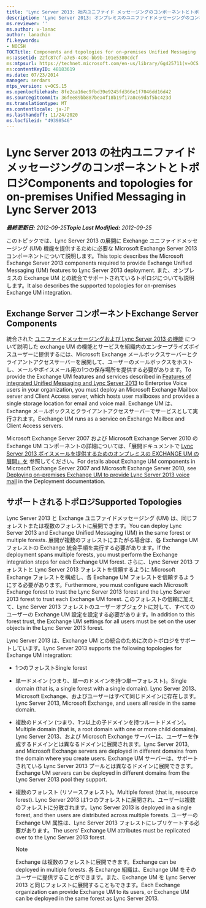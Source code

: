 ```yaml
---
title: 'Lync Server 2013: 社内ユニファイド メッセージングのコンポーネントとトポロジ'
description: 'Lync Server 2013: オンプレミスのユニファイドメッセージングのコンポーネントとトポロジ。'
ms.reviewer: ''
ms.author: v-lanac
author: lanachin
f1.keywords:
- NOCSH
TOCTitle: Components and topologies for on-premises Unified Messaging
ms:assetid: 22fc87cf-a7e5-4c8c-bb9b-101e5380cdcf
ms:mtpsurl: https://technet.microsoft.com/en-us/library/Gg425711(v=OCS.15)
ms:contentKeyID: 48183619
ms.date: 07/23/2014
manager: serdars
mtps_version: v=OCS.15
ms.openlocfilehash: 8fe2ca16ec9fbd39e9245fd366e1f7046dd16d42
ms.sourcegitcommit: 36fee89bb887bea4f18b19f17a8c69daf5bc423d
ms.translationtype: MT
ms.contentlocale: ja-JP
ms.lasthandoff: 11/24/2020
ms.locfileid: "49398546"
---
```

# <a name="components-and-topologies-for-on-premises-unified-messaging-in-lync-server-2013"></a><span data-ttu-id="d3019-103">Lync Server 2013 の社内ユニファイド メッセージングのコンポーネントとトポロジ</span><span class="sxs-lookup"><span data-stu-id="d3019-103">Components and topologies for on-premises Unified Messaging in Lync Server 2013</span></span>

<div data-xmlns="http://www.w3.org/1999/xhtml">

<div class="topic" data-xmlns="http://www.w3.org/1999/xhtml" data-msxsl="urn:schemas-microsoft-com:xslt" data-cs="https://msdn.microsoft.com/">

<div data-asp="https://msdn2.microsoft.com/asp">



</div>

<div id="mainSection">

<div id="mainBody"><span data-ttu-id="d3019-104">

<span> </span></span><span class="sxs-lookup"><span data-stu-id="d3019-104">

<span> </span></span></span>

<span data-ttu-id="d3019-105">_**最終更新日:** 2012-09-25_</span><span class="sxs-lookup"><span data-stu-id="d3019-105">_**Topic Last Modified:** 2012-09-25_</span></span>

<span data-ttu-id="d3019-106">このトピックでは、Lync Server 2013 の展開に Exchange ユニファイドメッセージング (UM) 機能を提供するために必要な Microsoft Exchange Server 2013 コンポーネントについて説明します。</span><span class="sxs-lookup"><span data-stu-id="d3019-106">This topic describes the Microsoft Exchange Server 2013 components required to provide Exchange Unified Messaging (UM) features to Lync Server 2013 deployment.</span></span> <span data-ttu-id="d3019-107">また、オンプレミスの Exchange UM との統合でサポートされているトポロジについても説明します。</span><span class="sxs-lookup"><span data-stu-id="d3019-107">It also describes the supported topologies for on-premises Exchange UM integration.</span></span>

<div>

## <a name="exchange-server-components"></a><span data-ttu-id="d3019-108">Exchange Server コンポーネント</span><span class="sxs-lookup"><span data-stu-id="d3019-108">Exchange Server Components</span></span>

<span data-ttu-id="d3019-109">統合された [ユニファイドメッセージングおよび Lync Server 2013 の機能](lync-server-2013-features-of-integrated-unified-messaging.md) について説明した exchange UM の機能とサービスを組織内のエンタープライズボイスユーザーに提供するには、Microsoft Exchange メールボックスサーバーとクライアントアクセスサーバーを展開して、ユーザーのメールボックスをホストし、メールやボイスメール用の1つの保存場所を提供する必要があります。</span><span class="sxs-lookup"><span data-stu-id="d3019-109">To provide the Exchange UM features and services described in [Features of integrated Unified Messaging and Lync Server 2013](lync-server-2013-features-of-integrated-unified-messaging.md) to Enterprise Voice users in your organization, you must deploy an Microsoft Exchange Mailbox server and Client Access server, which hosts user mailboxes and provides a single storage location for email and voice mail.</span></span> <span data-ttu-id="d3019-110">Exchange UM は、Exchange メールボックスとクライアントアクセスサーバーでサービスとして実行されます。</span><span class="sxs-lookup"><span data-stu-id="d3019-110">Exchange UM runs as a service on Exchange Mailbox and Client Access servers.</span></span>

<span data-ttu-id="d3019-111">Microsoft Exchange Server 2007 および Microsoft Exchange Server 2010 の Exchange UM コンポーネントの詳細については、「展開ドキュメントで [Lync Server 2013 ボイスメールを提供するためのオンプレミスの EXCHANGE UM の展開」を](lync-server-2013-deploying-on-premises-exchange-um-to-provide-lync-server-2013-voice-mail.md) 参照してください。</span><span class="sxs-lookup"><span data-stu-id="d3019-111">For details about Exchange UM components in Microsoft Exchange Server 2007 and Microsoft Exchange Server 2010, see [Deploying on-premises Exchange UM to provide Lync Server 2013 voice mail](lync-server-2013-deploying-on-premises-exchange-um-to-provide-lync-server-2013-voice-mail.md) in the Deployment documentation.</span></span>

</div>

<div>

## <a name="supported-topologies"></a><span data-ttu-id="d3019-112">サポートされるトポロジ</span><span class="sxs-lookup"><span data-stu-id="d3019-112">Supported Topologies</span></span>

<span data-ttu-id="d3019-113">Lync Server 2013 と Exchange ユニファイドメッセージング (UM) は、同じフォレストまたは複数のフォレストに展開できます。</span><span class="sxs-lookup"><span data-stu-id="d3019-113">You can deploy Lync Server 2013 and Exchange Unified Messaging (UM) in the same forest or multiple forests.</span></span> <span data-ttu-id="d3019-114">展開が複数のフォレストにまたがる場合は、各 Exchange UM フォレストの Exchange 統合手順を実行する必要があります。</span><span class="sxs-lookup"><span data-stu-id="d3019-114">If the deployment spans multiple forests, you must perform the Exchange integration steps for each Exchange UM forest.</span></span> <span data-ttu-id="d3019-115">さらに、Lync Server 2013 フォレストと Lync Server 2013 フォレストを信頼するように Microsoft Exchange フォレストを構成し、各 Exchange UM フォレストを信頼するようにする必要があります。</span><span class="sxs-lookup"><span data-stu-id="d3019-115">Furthermore, you must configure each Microsoft Exchange forest to trust the Lync Server 2013 forest and the Lync Server 2013 forest to trust each Exchange UM forest.</span></span> <span data-ttu-id="d3019-116">このフォレストの信頼に加えて、Lync Server 2013 フォレストのユーザーオブジェクトに対して、すべてのユーザーの Exchange UM 設定を設定する必要があります。</span><span class="sxs-lookup"><span data-stu-id="d3019-116">In addition to this forest trust, the Exchange UM settings for all users must be set on the user objects in the Lync Server 2013 forest.</span></span>

<span data-ttu-id="d3019-117">Lync Server 2013 は、Exchange UM との統合のために次のトポロジをサポートしています。</span><span class="sxs-lookup"><span data-stu-id="d3019-117">Lync Server 2013 supports the following topologies for Exchange UM integration:</span></span>

  - <span data-ttu-id="d3019-118">1つのフォレスト</span><span class="sxs-lookup"><span data-stu-id="d3019-118">Single forest</span></span>

  - <span data-ttu-id="d3019-119">単一ドメイン (つまり、単一のドメインを持つ単一フォレスト)。</span><span class="sxs-lookup"><span data-stu-id="d3019-119">Single domain (that is, a single forest with a single domain).</span></span> <span data-ttu-id="d3019-120">Lync Server 2013、Microsoft Exchange、およびユーザーはすべて同じドメインに存在します。</span><span class="sxs-lookup"><span data-stu-id="d3019-120">Lync Server 2013, Microsoft Exchange, and users all reside in the same domain.</span></span>

  - <span data-ttu-id="d3019-121">複数のドメイン (つまり、1つ以上の子ドメインを持つルートドメイン)。</span><span class="sxs-lookup"><span data-stu-id="d3019-121">Multiple domain (that is, a root domain with one or more child domains).</span></span> <span data-ttu-id="d3019-122">Lync Server 2013、および Microsoft Exchange サーバーは、ユーザーを作成するドメインとは異なるドメインに展開されます。</span><span class="sxs-lookup"><span data-stu-id="d3019-122">Lync Server 2013, and Microsoft Exchange servers are deployed in different domains from the domain where you create users.</span></span> <span data-ttu-id="d3019-123">Exchange UM サーバーは、サポートされている Lync Server 2013 プールとは異なるドメインに展開できます。</span><span class="sxs-lookup"><span data-stu-id="d3019-123">Exchange UM servers can be deployed in different domains from the Lync Server 2013 pool they support.</span></span>

  - <span data-ttu-id="d3019-124">複数のフォレスト (リソースフォレスト)。</span><span class="sxs-lookup"><span data-stu-id="d3019-124">Multiple forest (that is, resource forest).</span></span> <span data-ttu-id="d3019-125">Lync Server 2013 は1つのフォレストに展開され、ユーザーは複数のフォレストに分散されます。</span><span class="sxs-lookup"><span data-stu-id="d3019-125">Lync Server 2013 is deployed in a single forest, and then users are distributed across multiple forests.</span></span> <span data-ttu-id="d3019-126">ユーザーの Exchange UM 属性は、Lync Server 2013 フォレストにレプリケートする必要があります。</span><span class="sxs-lookup"><span data-stu-id="d3019-126">The users’ Exchange UM attributes must be replicated over to the Lync Server 2013 forest.</span></span>
    
    <div>
    

    > [!NOTE]  
    > <span data-ttu-id="d3019-127">Exchange は複数のフォレストに展開できます。</span><span class="sxs-lookup"><span data-stu-id="d3019-127">Exchange can be deployed in multiple forests.</span></span> <span data-ttu-id="d3019-128">各 Exchange 組織は、Exchange UM をそのユーザーに提供することができます。また、Exchange UM を Lync Server 2013 と同じフォレストに展開することもできます。</span><span class="sxs-lookup"><span data-stu-id="d3019-128">Each Exchange organization can provide Exchange UM to its users, or Exchange UM can be deployed in the same forest as Lync Server 2013.</span></span>

    
    <span data-ttu-id="d3019-129"></div>

</div>

</div>

<span> </span>

</div>

</div>

</span><span class="sxs-lookup"><span data-stu-id="d3019-129"></div>

</div>

</div>

<span> </span>

</div>

</div>

</span></span></div>

